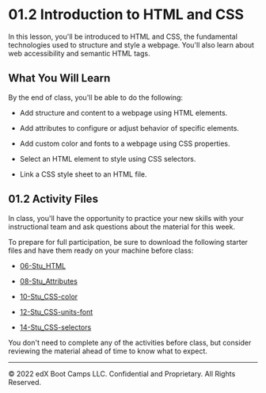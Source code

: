 # 01.2 Introduction to HTML and CSS
In this lesson, you'll be introduced to HTML and CSS, the fundamental technologies used to structure and style a webpage. You'll also learn about web accessibility and semantic HTML tags.

## What You Will Learn
By the end of class, you'll be able to do the following:

* Add structure and content to a webpage using HTML elements.

* Add attributes to configure or adjust behavior of specific elements.

* Add custom color and fonts to a webpage using CSS properties.

* Select an HTML element to style using CSS selectors.

* Link a CSS style sheet to an HTML file.

## 01.2 Activity Files
In class, you'll have the opportunity to practice your new skills with your instructional team and ask questions about the material for this week.

To prepare for full participation, be sure to download the following starter files and have them ready on your machine before class:

* [06-Stu_HTML](https://static.fullstack-bootcamp.com/lesson-files/01-HTML-Git-CSS/06-Stu_HTML.zip)

* [08-Stu_Attributes](https://static.fullstack-bootcamp.com/lesson-files/01-HTML-Git-CSS/08-Stu_Attributes.zip)

* [10-Stu_CSS-color](https://static.fullstack-bootcamp.com/lesson-files/01-HTML-Git-CSS/10-Stu_CSS-color.zip)

* [12-Stu_CSS-units-font](https://static.fullstack-bootcamp.com/lesson-files/01-HTML-Git-CSS/12-Stu_CSS-units-font.zip)

* [14-Stu_CSS-selectors](https://static.fullstack-bootcamp.com/lesson-files/01-HTML-Git-CSS/14-Stu_CSS-selectors.zip)

You don't need to complete any of the activities before class, but consider reviewing the material ahead of time to know what to expect.

---
© 2022 edX Boot Camps LLC. Confidential and Proprietary. All Rights Reserved.
